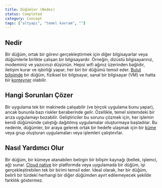 ```yaml
---
title: Düğümler (Nodes)
status: Completed
category: Concept
tags: ["altyapı", "temel kavram", ""]
---
```


## Nedir

Bir düğüm, ortak bir görevi gerçekleştirmek için diğer bilgisayarlar veya düğümlerle birlikte çalışan bir bilgisayardır.
Örneğin, dizüstü bilgisayarınız, modeminiz ve yazıcınızı düşünün.
Hepsi wifi ağınız üzerinden bağlıdır, iletişim kurar ve işbirliği yapar; her biri bir düğümü temsil eder.
[Bulut bilişimde](../cloud-computing/) bir düğüm, fiziksel bir bilgisayar,
sanal bir bilgisayar (VM) ve hatta bir [konteyner](../container/) olabilir.

## Hangi Sorunları Çözer

Bir uygulama tek bir makinede çalışabilir (ve birçok uygulama bunu yapar), ancak bununla bazı riskler beraberinde gelir.
Özellikle, temel sistemdeki bir arıza uygulamayı bozabilir.
Geliştiriciler bu sorunu çözmek için, her işlemin kendi düğümünde çalıştığı dağıtılmış uygulamalar oluşturmaya başladılar.
Bu nedenle, düğümler, bir araya gelerek ortak bir hedefe ulaşmak için bir [küme](../cluster/) veya grup oluşturan uygulamaları veya işlemleri çalıştırırlar.

## Nasıl Yardımcı Olur

Bir düğüm, bir kümeye atanabilen belirgin bir bilişim kaynağı (bellek, işlemci, ağ) sunar.
[Cloud native](../cloud-native-tech/) bir platformda veya uygulamada bir düğüm, işi gerçekleştirebilen tek bir birimi temsil eder.
İdeal olarak, her bir düğüm, belirli bir türdeki herhangi
bir diğer düğümden ayırt edilemeyecek şekilde farklılık göstermez.
